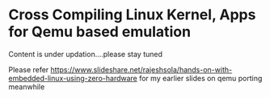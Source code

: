 # Cross Compiling Linux Kernel, Apps for Qemu based emulation

Content is under updation....please stay tuned

Please refer https://www.slideshare.net/rajeshsola/hands-on-with-embedded-linux-using-zero-hardware for my earlier slides on qemu porting meanwhile


